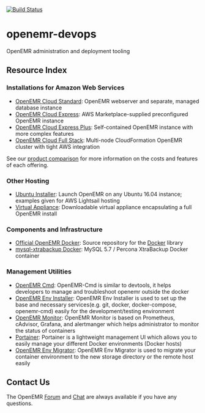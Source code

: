 [![Build Status](https://travis-ci.org/openemr/openemr-devops.svg?branch=master)](https://travis-ci.org/openemr/openemr-devops)

# openemr-devops
OpenEMR administration and deployment tooling

## Resource Index

### Installations for Amazon Web Services

* [OpenEMR Cloud Standard](packages/standard): OpenEMR webserver and separate, managed database instance
* [OpenEMR Cloud Express](packages/express): AWS Marketplace-supplied preconfigured OpenEMR instance
* [OpenEMR Cloud Express Plus](packages/express_plus): Self-contained OpenEMR instance with more complex features
* [OpenEMR Cloud Full Stack](packages/full_stack): Multi-node CloudFormation OpenEMR cluster with tight AWS integration

See our [product comparison](https://www.open-emr.org/wiki/index.php/AWS_Cloud_Packages_Comparison) for more information on the costs and features of each offering. 

### Other Hosting

* [Ubuntu Installer](packages/lightsail): Launch OpenEMR on any Ubuntu 16.04 instance; examples given for AWS Lightsail hosting
* [Virtual Appliance](packages/appliance): Downloadable virtual appliance encapsulating a full OpenEMR install

### Components and Infrastructure

* [Official OpenEMR Docker](docker/openemr): Source repository for the [Docker](https://hub.docker.com/r/openemr/openemr/) library
* [mysql-xtrabackup Docker](docker/mysql-xtrabackup): MySQL 5.7 / Percona XtraBackup Docker container  

### Management Utilities
* [OpenEMR Cmd](utilities/openemr-cmd): OpenEMR-Cmd is similar to devtools, it helps developers to manage and troubleshoot openemr outside the docker
* [OpenEMR Env Installer](utilities/openemr-env-installer): OpenEMR Env Installer is used to set up the base and necessary services(e.g. git, docker, docker-compose, openemr-cmd) easily for the development/testing environment
* [OpenEMR Monitor](utilities/openemr-monitor): OpenEMR Monitor is based on Prometheus, cAdvisor, Grafana, and alertmanger which helps administrator to monitor the status of containers
* [Portainer](utilities/portainer): Portainer is a lightweight management UI which allows you to easily manage your different Docker environments (Docker hosts)
* [OpenEMR Env Migrator](utilities/openemr-env-migrator): OpenEMR Env Migrator is used to migrate your container environment to the new storage directory or the remote host easily

## Contact Us

The OpenEMR [Forum](https://community.open-emr.org/) and [Chat](https://www.open-emr.org/chat/) are always available if you have any questions.
